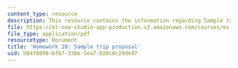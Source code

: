 ```yaml
---
content_type: resource
description: This resource contains the information regarding Sample trip proposal.
file: https://ol-ocw-studio-app-production.s3.amazonaws.com/courses/ec-701j-d-lab-i-development-fall-2009/d84f0898bfb7330e1ea7b20c0c29de47_MITEC_701JF09_hw10_sample.pdf
file_type: application/pdf
resourcetype: Document
title: 'Homework 10: Sample trip proposal'
uid: d84f0898-bfb7-330e-1ea7-b20c0c29de47
---
```

